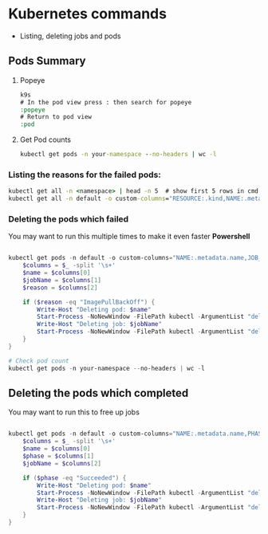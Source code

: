 # Kubernetes commands
* Listing, deleting jobs and pods

## Pods Summary
1. Popeye
 
    ```cmd
    k9s
    # In the pod view press : then search for popeye
    :popeye
    # Return to pod view
    :pod
    ```
2. Get Pod counts
    ```cmd
    kubectl get pods -n your-namespace --no-headers | wc -l
    ```
    
### Listing the reasons for the failed pods:

```cmd
kubectl get all -n <namespace> | head -n 5  # show first 5 rows in cmd
kubectl get all -n default -o custom-columns="RESOURCE:.kind,NAME:.metadata.name,STATUS:.status.phase,X:.status.containerStatuses[].state.waiting.reason"
```

### Deleting the pods which failed

You may want to run this multiple times to make it even faster 
**Powershell**
```powershell

kubectl get pods -n default -o custom-columns="NAME:.metadata.name,JOB_NAME:.metadata.ownerReferences[0].name,REASON:.status.containerStatuses[].state.waiting.reason" | ForEach-Object {
    $columns = $_ -split '\s+'
    $name = $columns[0]
    $jobName = $columns[1]
    $reason = $columns[2]

    if ($reason -eq "ImagePullBackOff") {
        Write-Host "Deleting pod: $name"
        Start-Process -NoNewWindow -FilePath kubectl -ArgumentList "delete", "pod", $name, "-n", "default"
        Write-Host "Deleting job: $jobName"
        Start-Process -NoNewWindow -FilePath kubectl -ArgumentList "delete", "job", $jobName, "-n", "default"
    }
}

# Check pod count
kubectl get pods -n your-namespace --no-headers | wc -l


```

## Deleting the pods which completed

You may want to run this to free up jobs

```powershell

kubectl get pods -n default -o custom-columns="NAME:.metadata.name,PHASE:.status.phase,JOB_NAME:.metadata.ownerReferences[0].name" | ForEach-Object {
    $columns = $_ -split '\s+'
    $name = $columns[0]
    $phase = $columns[1]
    $jobName = $columns[2]

    if ($phase -eq "Succeeded") {
        Write-Host "Deleting pod: $name"
        Start-Process -NoNewWindow -FilePath kubectl -ArgumentList "delete", "pod", $name, "-n", "default"
        Write-Host "Deleting job: $jobName"
        Start-Process -NoNewWindow -FilePath kubectl -ArgumentList "delete", "job", $jobName, "-n", "default"
    }
}
```
